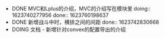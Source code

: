 - DONE MVC和Lplus的介绍，MVC的介绍写在模块里
  doing:: 1623740277956
  done:: 1623760198637
- DONE 新增战斗中时，横排之间的间距
  done:: 1623742830668
- DOING 文档 - 新增针对convex的配置导出的介绍